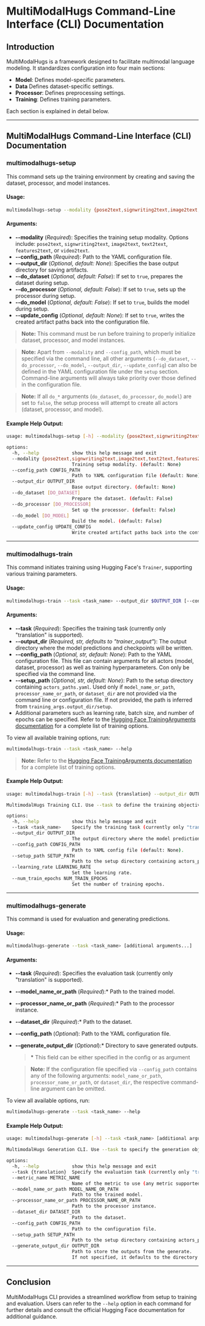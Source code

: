 # MultiModalHugs Command-Line Interface (CLI) Documentation

## Introduction

MultiModalHugs is a framework designed to facilitate multimodal language modeling. It standardizes configuration into four main sections:

- **Model**: Defines model-specific parameters.
- **Data** Defines dataset-specific settings.
- **Processor**: Defines preprocessing settings.
- **Training**: Defines training parameters.

Each section is explained in detail below.

---

## MultiModalHugs Command-Line Interface (CLI) Documentation

### multimodalhugs-setup

This command sets up the training environment by creating and saving the dataset, processor, and model instances.

#### Usage:

```bash
multimodalhugs-setup --modality {pose2text,signwriting2text,image2text,text2text,features2text,video2text} --config_path $CONFIG_PATH [additional arguments...]
```

#### Arguments:

- **--modality** (*Required*): Specifies the training setup modality. Options include: `pose2text`, `signwriting2text`, `image2text`, `text2text`, `features2text`, or `video2text`.
- **--config_path** (*Required*): Path to the YAML configuration file.
- **--output_dir** (*Optional, default: None*): Specifies the base output directory for saving artifacts.
- **--do_dataset** (*Optional, default: False*): If set to `true`, prepares the dataset during setup.
- **--do_processor** (*Optional, default: False*): If set to `true`, sets up the processor during setup.
- **--do_model** (*Optional, default: False*): If set to `true`, builds the model during setup.
- **--update_config** (*Optional, default: None*): If set to `true`, writes the created artifact paths back into the configuration file.

> **Note:** This command must be run before training to properly initialize dataset, processor, and model instances.

> **Note:** Apart from `--modality` and `--config_path`, which must be specified via the command line, all other arguments (`--do_dataset`, `--do_processor`, `--do_model`, `--output_dir`, `--update_config`) can also be defined in the YAML configuration file under the `setup` section. Command-line arguments will always take priority over those defined in the configuration file.

> **Note:** If all `do_*` arguments (`do_dataset`, `do_processor`, `do_model`) are set to `false`, the setup process will attempt to create all actors (dataset, processor, and model).

#### Example Help Output:

```bash
usage: multimodalhugs-setup [-h] --modality {pose2text,signwriting2text,image2text,text2text,features2text,video2text} --config_path CONFIG_PATH [--do_dataset [DO_DATASET]] [--do_processor [DO_PROCESSOR]] [--do_model [DO_MODEL]] [--output_dir OUTPUT_DIR] [--update_config UPDATE_CONFIG]

options:
  -h, --help            show this help message and exit
  --modality {pose2text,signwriting2text,image2text,text2text,features2text,video2text}
                        Training setup modality. (default: None)
  --config_path CONFIG_PATH
                        Path to YAML configuration file (default: None)
  --output_dir OUTPUT_DIR
                        Base output directory. (default: None)
  --do_dataset [DO_DATASET]
                        Prepare the dataset. (default: False)
  --do_processor [DO_PROCESSOR]
                        Set up the processor. (default: False)
  --do_model [DO_MODEL]
                        Build the model. (default: False)
  --update_config UPDATE_CONFIG
                        Write created artifact paths back into the config file. (default: None)
```

---

### multimodalhugs-train

This command initiates training using Hugging Face's `Trainer`, supporting various training parameters.

#### Usage:

```bash
multimodalhugs-train --task <task_name> --output_dir $OUTPUT_DIR [--config_path $CONFIG_PATH] [--setup_path $SETUP_PATH] [additional arguments...]
```

#### Arguments:

- **--task** (*Required*): Specifies the training task (currently only "translation" is supported).
- **--output_dir** (*Required, str, defaults to "trainer_output"*): The output directory where the model predictions and checkpoints will be written.
- **--config_path** (*Optional, str, default: None*): Path to the YAML configuration file. This file can contain arguments for all actors (model, dataset, processor) as well as training hyperparameters. Con only be specified via the command line.
- **--setup_path** (*Optional, str, default: None*): Path to the setup directory containing `actors_paths.yaml`. Used only if `model_name_or_path`, `processor_name_or_path`, or `dataset_dir` are not provided via the command line or configuration file. If not provided, the path is inferred from `training_args.output_dir/setup`.
- Additional parameters such as learning rate, batch size, and number of epochs can be specified. Refer to the [Hugging Face TrainingArguments documentation](https://huggingface.co/docs/transformers/v4.49.0/en/main_classes/trainer#transformers.TrainingArguments) for a complete list of training options.

To view all available training options, run:

```bash
multimodalhugs-train --task <task_name> --help
```

> **Note:** Refer to the [Hugging Face TrainingArguments documentation](https://huggingface.co/docs/transformers/v4.49.0/en/main_classes/trainer#transformers.TrainingArguments) for a complete list of training options.

#### Example Help Output:

```bash
usage: multimodalhugs-train [-h] --task {translation} --output_dir OUTPUT_DIR [--config_path CONFIG_PATH] [--setup_path SETUP_PATH] [additional arguments...]

MultimodalHugs Training CLI. Use --task to define the training objective.

options:
  -h, --help            show this help message and exit
  --task <task_name>    Specify the training task (currently only "translation" is supported).
  --output_dir OUTPUT_DIR
                        The output directory where the model predictions and checkpoints will be written (default: "trainer_output").
  --config_path CONFIG_PATH
                        Path to YAML config file (default: None).
  --setup_path SETUP_PATH
                        Path to the setup directory containing actors_paths.yaml, used only if model_name_or_path, processor_name_or_path, or dataset_dir are not provided via commandline or config file. In train, if not provided, the path is inferred from <training_args.output_dir>/setup (default: None).
  --learning_rate LEARNING_RATE
                        Set the learning rate.
  --num_train_epochs NUM_TRAIN_EPOCHS
                        Set the number of training epochs.
```
---

### multimodalhugs-generate

This command is used for evaluation and generating predictions.

#### Usage:

```bash
multimodalhugs-generate --task <task_name> [additional arguments...]
```

#### Arguments:

- **--task** (*Required*): Specifies the evaluation task (currently only "translation" is supported).
- **--model_name_or_path** (*Required*):\* Path to the trained model. 
- **--processor_name_or_path** (*Required*):\* Path to the processor instance.
- **--dataset_dir** (*Required*):\* Path to the dataset.
- **--config_path** (*Optional*): Path to the YAML configuration file.
- **--generate_output_dir** (*Optional*):\* Directory to save generated outputs.
  
  > **\*** This field can be either specified in the config or as argument

  > **Note:** If the configuration file specified via `--config_path` contains any of the following arguments: `model_name_or_path`, `processor_name_or_path`, or `dataset_dir`, the respective command-line argument can be omitted.

To view all available options, run:

```bash
multimodalhugs-generate --task <task_name> --help
```

#### Example Help Output:

```bash
usage: multimodalhugs-generate [-h] --task <task_name> [additional arguments...]

MultimodalHugs Generation CLI. Use --task to specify the generation objective.

options:
  -h, --help            show this help message and exit
  --task {translation}  Specify the evaluation task (currently only "translation" is supported).
  --metric_name METRIC_NAME
                        Name of the metric to use (any metric supported by evaluate.load())
  --model_name_or_path MODEL_NAME_OR_PATH
                        Path to the trained model.
  --processor_name_or_path PROCESSOR_NAME_OR_PATH
                        Path to the processor instance.
  --dataset_dir DATASET_DIR
                        Path to the dataset.
  --config_path CONFIG_PATH
                        Path to the configuration file.
  --setup_path SETUP_PATH
                        Path to the setup directory containing actors_paths.yaml, used only if model_name_or_path, processor_name_or_path, or dataset_dir are not provided via commandline or config file. If not provided, pipeline tries to infer the path from <training_args.output_dir>/setup (default: None).
  --generate_output_dir OUTPUT_DIR
                        Path to store the outputs from the generate.
                        If not specified, it defaults to the directory where you run the code.
```

---

## Conclusion

MultiModalHugs CLI provides a streamlined workflow from setup to training and evaluation. Users can refer to the `--help` option in each command for further details and consult the official Hugging Face documentation for additional guidance.
